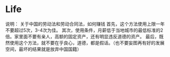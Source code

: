 # Life
说明：
关于中国的劳动法和劳动合同法，如何赚钱
首先，这个方法使用上限一年不要超过5次，3-4次为佳。
其次，使用条件，月薪低于当地城市的最低标准的2倍。家里面不要有亲人，高额的固定资产，还有明显违反道德的资产。
最后，既然使用这个方法，就不要在乎良心，道德，都是假话。（也不要妄图再有好的发展空间，最坏的结果就是放弃中国国籍）

